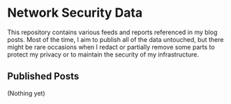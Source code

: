 # Network Security Data
This repository contains various feeds and reports referenced in my blog posts. Most of the time, I aim to publish all of the data untouched, but there might be rare occasions when I redact or partially remove some parts to protect my privacy or to maintain the security of my infrastructure.

  
## Published Posts  
(Nothing yet)
